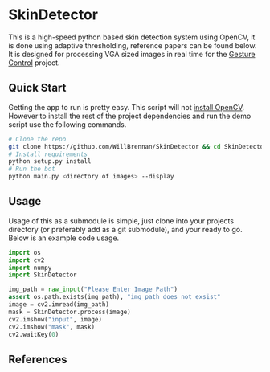 # SkinDetector
This is a high-speed python based skin detection system using OpenCV, it is done using adaptive thresholding, reference papers can be found below. It is designed for processing VGA sized images in real time for the [Gesture Control](https://github.com/WillBrennan/GestureControl) project.


## Quick Start
Getting the app to run is pretty easy. This script will not [install OpenCV](http://docs.opencv.org/doc/tutorials/introduction/linux_install/linux_install.html). However to install the rest of the project dependencies and run the demo script use the following commands.

```bash
# Clone the repo
git clone https://github.com/WillBrennan/SkinDetector && cd SkinDetector
# Install requirements
python setup.py install
# Run the bot
python main.py <directory of images> --display
```
## Usage
Usage of this as  a submodule is simple, just clone into your projects directory (or preferably add as a git submodule), and your ready to go. Below
is an example code usage.

```python
import os
import cv2
import numpy
import SkinDetector

img_path = raw_input("Please Enter Image Path")
assert os.path.exists(img_path), "img_path does not exsist"
image = cv2.imread(img_path)
mask = SkinDetector.process(image)
cv2.imshow("input", image)
cv2.imshow("mask", mask)
cv2.waitKey(0)
```

## References

